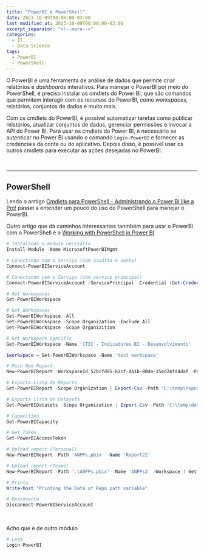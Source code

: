 ```yaml
---
title: "PowerBI e PowerShell"
date: 2023-10-09T00:00:00-03:00
last_modified_at: 2023-10-09T00:00:00-03:00
excerpt_separator: "<!--more-->"
categories:
  - IT
  - Data Science
tags:
  - PowerBI
  - PowerShell
---
```


O PowerBI é uma ferramenta de análise de dados que permite criar relatórios e _dashboards_ interativos. Para manejar o PowerBI por meio do PowerShell, é preciso instalar os cmdlets do Power BI, que são comandos que permitem interagir com os recursos do PowerBI, como _workspaces_, relatórios, conjuntos de dados e muito mais.

Com os cmdlets do PowerBI, é possível automatizar tarefas como publicar relatórios, atualizar conjuntos de dados, gerenciar permissões e invocar a API do Power BI. Para usar os cmdlets do Power BI, é necessário se autenticar no Power BI usando o comando `Login-PowerBI` e fornecer as credenciais da conta ou do aplicativo. Depois disso, é possível usar os outros cmdlets para executar as ações desejadas no PowerBI.

<br>

----

## PowerShell

Lendo o arrtigo [Cmdlets para PowerShell - Administrando o Power BI like a Pro!](http://www.rafaelmendonca.com/2019/07/power-bi-cmdlet-powershell-admin.html) passei a entender um pouco do uso do PowerShell para manejar o PowerBI.

Outro artigo que dá caminhos interessantes tanmbém para usar o PowerBi com o PowerShell é o [Working with PowerShell in Power BI](https://powerbi.microsoft.com/pt-br/blog/working-with-powershell-in-power-bi/)

```powershell
# Instalando o módulo necesário
Install-Module -Name MicrosoftPowerBIMgmt

# Conectando com o Serviço (com usuário e senha)
Connect-PowerBIServiceAccount

# Conectando com o Serviço (com service principal)
Connect-PowerBIServiceAccount -ServicePrincipal -Credential (Get-Credential) -Tenant 2dbd8499-508d-4b76-a31d-ca39cb3d8f1d

# Get Workspaces
Get-PowerBIWorkspace

# Get Workspaces
Get-PowerBIWorkspace -All
Get-PowerBIWorkspace -Scope Organization -Include All
Get-PowerBIWorkspace -Scope Organizition

# Get Workspace Specific
Get-PowerBIWorkspace -Name 'CTIC - Indicadores BI - Desenvolvimento'

$workspace = Get-PowerBIWorkspace -Name 'test workspace'

# Push New Report
New-PowerBIReport -WorkspaceId 52bcfd95-b2cf-4a1b-80da-154d24fd4daf -Path 'C:\temp\Democmdlet.pbix'

# Exporta Lista de Reports
Get-PowerBIReport -Scope Organization | Export-Csv -Path 'C:\temp\reports.csv' -Encoding UTF8

# Exporta Lista de Datasets
Get-PowerBIDatasets -Scope Organization | Export-Csv -Path 'C:\temp\datasets.csv' -Encoding UTF8

# Capacities
Get-PowerBICapacity

# Get Token
Get-PowerBIAccessToken

# Upload report (Personal)
New-PowerBIReport -Path 'ANPPs.pbix' -Name 'Report22'

# Upload report (Teams)
New-PowerBIReport -Path '.\ANPPs.pbix' -Name 'ANPPs2' -Workspace ( Get-PowerBIWorkspace -Name 'CTIC - Indicadores BI - Desenvolvimento' ) -ConflictAction CreateOrOverwrite

# Printa
Write-host "Printing the Data of Repo path variable"

# Desconecta
Disconnect-PowerBIServiceAccount
```

<br>

Acho que é de outro módulo

```powershell
# Loga
Login-PowerBI
```
